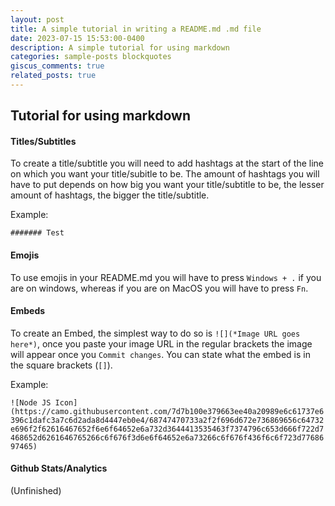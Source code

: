 ```yaml
---
layout: post
title: A simple tutorial in writing a README.md .md file
date: 2023-07-15 15:53:00-0400
description: A simple tutorial for using markdown 
categories: sample-posts blockquotes
giscus_comments: true
related_posts: true
---
```


## Tutorial for using markdown

#### Titles/Subtitles
To create a title/subtitle you will need to add hashtags at the start of the line on which you want your title/subitle to be. The amount of hashtags you will have to put depends on how big you want your title/subtitle to be, the lesser amount of hashtags, the bigger the title/subtitle.

Example:

``####### Test``

#### Emojis
To use emojis in your README.md you will have to press `Windows + .` if you are on windows, whereas if you are on MacOS you will have to press `Fn`.

#### Embeds
To create an Embed, the simplest way to do so is `![](*Image URL goes here*)`, once you paste your image URL in the regular brackets the image will appear once you `Commit changes`. You can state what the embed is in the square brackets (`[]`).

Example:

``![Node JS Icon](https://camo.githubusercontent.com/7d7b100e379663ee40a20989e6c61737e6396c1dafc3a7c6d2ada8d4447eb0e4/68747470733a2f2f696d672e736869656c64732e696f2f62616467652f6e6f64652e6a732d3644413535463f7374796c653d666f722d7468652d6261646765266c6f676f3d6e6f64652e6a73266c6f676f436f6c6f723d7768697465)``

#### Github Stats/Analytics

(Unfinished)
